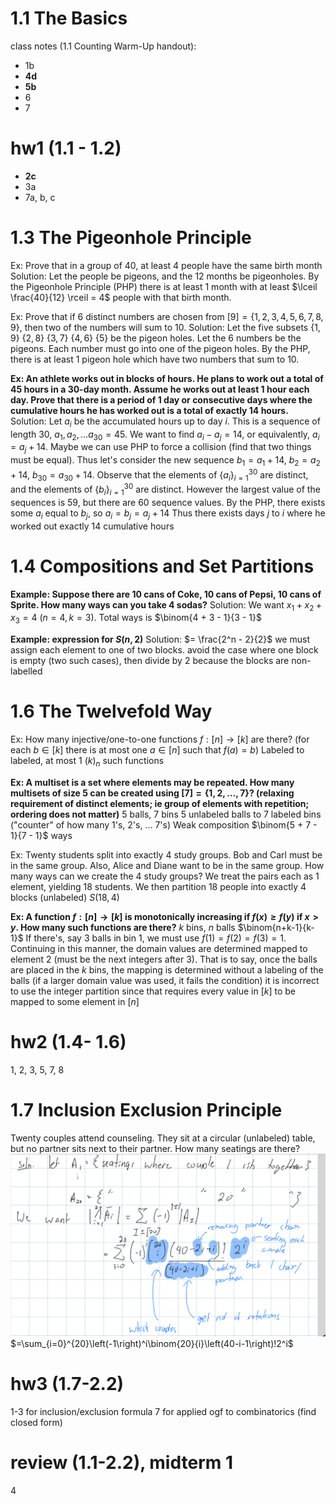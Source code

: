 # 1.1 The Basics

class notes (1.1 Counting Warm-Up handout):

- 1b
- **4d**
- **5b**
- 6
- 7

# hw1  (1.1 - 1.2)

- **2c**
- 3a
- 7a, b, c

# 1.3 The Pigeonhole Principle

Ex: Prove that in a group of 40, at least 4 people have the same birth month
	Solution: 
	Let the people be pigeons, and the 12 months be pigeonholes. By the Pigeonhole Principle (PHP) there is at least 1 month with at least $\lceil \frac{40}{12} \rceil = 4$ people with that birth month.

Ex: Prove that if 6 distinct numbers are chosen from $[9] = \{1, 2, 3, 4, 5, 6, 7, 8, 9\}$, then two of the numbers will sum to $10$.
	Solution: 
	Let the five subsets $\{1, 9\}$ $\{2, 8\}$ $\{3, 7\}$ $\{4, 6\}$ $\{5\}$ be the pigeon holes.
	Let the 6 numbers be the pigeons. Each number must go into one of the pigeon holes. By the PHP, there is at least 1 pigeon hole which have two numbers that sum to 10.

**Ex: An athlete works out in blocks of hours. He plans to work out a total of 45 hours in a 30-day month. Assume he works out at least 1 hour each day. Prove that there is a period of 1 day or consecutive days where the cumulative hours he has worked out is a total of exactly 14 hours.** 
	Solution:
	Let $a_i$ be the accumulated hours up to day $i$. This is a sequence of length 30, $a_1, a_2, \ldots a_{30} = 45$. 
	We want to find $a_i - a_j = 14$, or equivalently, $a_i = a_j + 14$. Maybe we can use PHP to force a collision (find that two things must be equal).
	Thus let's consider the new sequence $b_1 = a_1 + 14$, $b_2 = a_2 + 14$, $b_{30} = a_{30} + 14$.
	Observe that the elements of $\{a_i\}^{30}_{i=1}$ are distinct, and the elements of $\{b_i\}^{30}_{i=1}$ are distinct.
	However the largest value of the sequences is $59$, but there are 60 sequence values. By the PHP, there exists some $a_i$ equal to $b_j$, so $a_i = b_j = a_j + 14$
	Thus there exists days $j$ to $i$ where he worked out exactly 14 cumulative hours

# 1.4 Compositions and Set Partitions

**Example: Suppose there are 10 cans of Coke, 10 cans of Pepsi, 10 cans of Sprite. How many ways can you take 4 sodas?**
	Solution: 
	We want $x_1 + x_2 + x_3 = 4$ ($n = 4, k=3$). Total ways is $\binom{4 + 3 - 1}{3 - 1}$

**Example: expression for $S(n, 2)$**
	Solution: 
	$= \frac{2^n - 2}{2}$ 
	we must assign each element to one of two blocks. avoid the case where one block is empty (two such cases), then divide by 2 because the blocks are non-labelled

# 1.6 The Twelvefold Way

Ex: How many injective/one-to-one functions $f: [n] \to [k]$ are there? (for each $b \in [k]$ there is at most one $a \in [n]$ such that $f(a) =b$)
	Labeled to labeled, at most 1
	$(k)_n$ such functions

**Ex: A multiset is a set where elements may be repeated. How many multisets of size $5$ can be created using $[7] = \{1, 2, \ldots, 7\}$? (relaxing requirement of distinct elements; ie group of elements with repetition; ordering does not matter)**
	5 balls, 7 bins
	5 unlabeled balls to 7 labeled bins ("counter" of how many 1's, 2's, ... 7's)
	Weak composition $\binom{5 + 7 - 1}{7 - 1}$ ways

Ex: Twenty students split into exactly $4$ study groups. Bob and Carl must be in the same group. Also, Alice and Diane want to be in the same group. How many ways can we create the 4 study groups?
	We treat the pairs each as 1 element, yielding 18 students. We then partition 18 people into exactly 4 blocks (unlabeled) $S(18,4)$

**Ex: A function $f: [n] \to [k]$ is monotonically increasing if $f(x) \geq f(y)$ if $x > y$. How many such functions are there?**
	$k$ bins, $n$ balls
	$\binom{n+k-1}{k-1}$
	If there's, say $3$ balls in bin $1$, we must use $f(1) = f(2) = f(3) = 1$. Continuing in this manner, the domain values are determined mapped to element $2$ (must be the next integers after 3). That is to say, once the balls are placed in the $k$ bins, the mapping is determined without a labeling of the balls (if a larger domain value was used, it fails the condition)
	it is incorrect to use the integer partition since that requires every value in $[k]$ to be mapped to some element in $[n]$

# hw2 (1.4- 1.6)

1, 2, 3, 5, 7, 8

# 1.7 Inclusion Exclusion Principle

Twenty couples attend counseling. They sit at a circular (unlabeled) table, but no partner sits next to their partner. How many seatings are there?
	![](z_attachments/Pasted%20image%2020251005185424.png)
	$=\sum_{i=0}^{20}\left(-1\right)^i\binom{20}{i}\left(40-i-1\right)!2^i$ 

# hw3 (1.7-2.2)

1-3 for inclusion/exclusion formula
7 for applied ogf to combinatorics (find closed form)

# review (1.1-2.2), midterm 1

4
